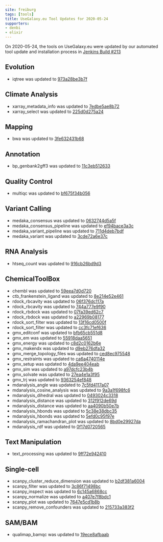 ```yaml
---
site: freiburg
tags: [tools]
title: UseGalaxy.eu Tool Updates for 2020-05-24
supporters:
- denbi
- elixir
---
```


On 2020-05-24, the tools on UseGalaxy.eu were updated by our automated tool update and installation process in [Jenkins Build #213](https://build.galaxyproject.eu/job/usegalaxy-eu/job/install-tools/#213/)


## Evolution

- iqtree was updated to [973a28be3b7f](https://toolshed.g2.bx.psu.edu/view/iuc/iqtree/973a28be3b7f)


## Climate Analysis

- xarray_metadata_info was updated to [7edbe5ae8b72](https://toolshed.g2.bx.psu.edu/view/ecology/xarray_metadata_info/7edbe5ae8b72)
- xarray_select was updated to [225d0d275a24](https://toolshed.g2.bx.psu.edu/view/ecology/xarray_select/225d0d275a24)

## Mapping

- bwa was updated to [3fe632431b68](https://toolshed.g2.bx.psu.edu/view/devteam/bwa/3fe632431b68)

## Annotation

- bp_genbank2gff3 was updated to [11c3eb512633](https://toolshed.g2.bx.psu.edu/view/iuc/bp_genbank2gff3/11c3eb512633)

## Quality Control

- multiqc was updated to [bf675f34b056](https://toolshed.g2.bx.psu.edu/view/iuc/multiqc/bf675f34b056)

## Variant Calling

- medaka_consensus was updated to [0632744d5a5f](https://toolshed.g2.bx.psu.edu/view/iuc/medaka_consensus/0632744d5a5f)
- medaka_consensus_pipeline was updated to [ef94bace3a3c](https://toolshed.g2.bx.psu.edu/view/iuc/medaka_consensus_pipeline/ef94bace3a3c)
- medaka_variant_pipeline was updated to [711d4deb7bdf](https://toolshed.g2.bx.psu.edu/view/iuc/medaka_variant_pipeline/711d4deb7bdf)
- medaka_variant was updated to [3cde72a6e37c](https://toolshed.g2.bx.psu.edu/view/iuc/medaka_variant/3cde72a6e37c)

## RNA Analysis

- htseq_count was updated to [916cb26bd9d3](https://toolshed.g2.bx.psu.edu/view/lparsons/htseq_count/916cb26bd9d3)

## ChemicalToolBox

- chembl was updated to [59eea7d0d720](https://toolshed.g2.bx.psu.edu/view/bgruening/chembl/59eea7d0d720)
- ctb_frankenstein_ligand was updated to [8e214e52e461](https://toolshed.g2.bx.psu.edu/view/bgruening/ctb_frankenstein_ligand/8e214e52e461)
- rdock_rbcavity was updated to [06f376dc117a](https://toolshed.g2.bx.psu.edu/view/bgruening/rdock_rbcavity/06f376dc117a)
- rdock_rbcavity was updated to [744a777e9f90](https://toolshed.g2.bx.psu.edu/view/bgruening/rdock_rbcavity/744a777e9f90)
- rdock_rbdock was updated to [07fa39ed62c7](https://toolshed.g2.bx.psu.edu/view/bgruening/rdock_rbdock/07fa39ed62c7)
- rdock_rbdock was updated to [a22969b08177](https://toolshed.g2.bx.psu.edu/view/bgruening/rdock_rbdock/a22969b08177)
- rdock_sort_filter was updated to [13f16cd0500f](https://toolshed.g2.bx.psu.edu/view/bgruening/rdock_sort_filter/13f16cd0500f)
- rdock_sort_filter was updated to [cc3fc71ef636](https://toolshed.g2.bx.psu.edu/view/bgruening/rdock_sort_filter/cc3fc71ef636)
- gmx_editconf was updated to [bfb65cb551d8](https://toolshed.g2.bx.psu.edu/view/chemteam/gmx_editconf/bfb65cb551d8)
- gmx_em was updated to [55918daa5651](https://toolshed.g2.bx.psu.edu/view/chemteam/gmx_em/55918daa5651)
- gmx_energy was updated to [c8d2c0162b6e](https://toolshed.g2.bx.psu.edu/view/chemteam/gmx_energy/c8d2c0162b6e)
- gmx_makendx was updated to [d9eb276dfa32](https://toolshed.g2.bx.psu.edu/view/chemteam/gmx_makendx/d9eb276dfa32)
- gmx_merge_topology_files was updated to [ced8ec975548](https://toolshed.g2.bx.psu.edu/view/chemteam/gmx_merge_topology_files/ced8ec975548)
- gmx_restraints was updated to [ca6a4740114e](https://toolshed.g2.bx.psu.edu/view/chemteam/gmx_restraints/ca6a4740114e)
- gmx_setup was updated to [4da9ee404eab](https://toolshed.g2.bx.psu.edu/view/chemteam/gmx_setup/4da9ee404eab)
- gmx_sim was updated to [a97dcfc23b4b](https://toolshed.g2.bx.psu.edu/view/chemteam/gmx_sim/a97dcfc23b4b)
- gmx_solvate was updated to [27ea4e1a3f95](https://toolshed.g2.bx.psu.edu/view/chemteam/gmx_solvate/27ea4e1a3f95)
- gmx_trj was updated to [9363254ef848](https://toolshed.g2.bx.psu.edu/view/chemteam/gmx_trj/9363254ef848)
- mdanalysis_angle was updated to [7c5fd4117a07](https://toolshed.g2.bx.psu.edu/view/chemteam/mdanalysis_angle/7c5fd4117a07)
- mdanalysis_cosine_analysis was updated to [9a3a1f698fc6](https://toolshed.g2.bx.psu.edu/view/chemteam/mdanalysis_cosine_analysis/9a3a1f698fc6)
- mdanalysis_dihedral was updated to [0493024c3318](https://toolshed.g2.bx.psu.edu/view/chemteam/mdanalysis_dihedral/0493024c3318)
- mdanalysis_distance was updated to [312f912de69d](https://toolshed.g2.bx.psu.edu/view/chemteam/mdanalysis_distance/312f912de69d)
- mdanalysis_distance was updated to [aa4090b50e7b](https://toolshed.g2.bx.psu.edu/view/chemteam/mdanalysis_distance/aa4090b50e7b)
- mdanalysis_hbonds was updated to [5c38e38dbc35](https://toolshed.g2.bx.psu.edu/view/chemteam/mdanalysis_hbonds/5c38e38dbc35)
- mdanalysis_hbonds was updated to [5efd0c95f97e](https://toolshed.g2.bx.psu.edu/view/chemteam/mdanalysis_hbonds/5efd0c95f97e)
- mdanalysis_ramachandran_plot was updated to [8bd0e29927da](https://toolshed.g2.bx.psu.edu/view/chemteam/mdanalysis_ramachandran_plot/8bd0e29927da)
- mdanalysis_rdf was updated to [0f17d0720565](https://toolshed.g2.bx.psu.edu/view/chemteam/mdanalysis_rdf/0f17d0720565)


## Text Manipulation

- text_processing was updated to [9ff72e942410](https://toolshed.g2.bx.psu.edu/view/bgruening/text_processing/9ff72e942410)

## Single-cell

- scanpy_cluster_reduce_dimension was updated to [b2df381a6004](https://toolshed.g2.bx.psu.edu/view/iuc/scanpy_cluster_reduce_dimension/b2df381a6004)
- scanpy_filter was updated to [3c86f71498bc](https://toolshed.g2.bx.psu.edu/view/iuc/scanpy_filter/3c86f71498bc)
- scanpy_inspect was updated to [6c145a6868cc](https://toolshed.g2.bx.psu.edu/view/iuc/scanpy_inspect/6c145a6868cc)
- scanpy_normalize was updated to [a407e7f8bdc1](https://toolshed.g2.bx.psu.edu/view/iuc/scanpy_normalize/a407e7f8bdc1)
- scanpy_plot was updated to [7647e5cd1b8b](https://toolshed.g2.bx.psu.edu/view/iuc/scanpy_plot/7647e5cd1b8b)
- scanpy_remove_confounders was updated to [215733a383f2](https://toolshed.g2.bx.psu.edu/view/iuc/scanpy_remove_confounders/215733a383f2)

## SAM/BAM

- qualimap_bamqc was updated to [19ece8afbaab](https://toolshed.g2.bx.psu.edu/view/iuc/qualimap_bamqc/19ece8afbaab)


